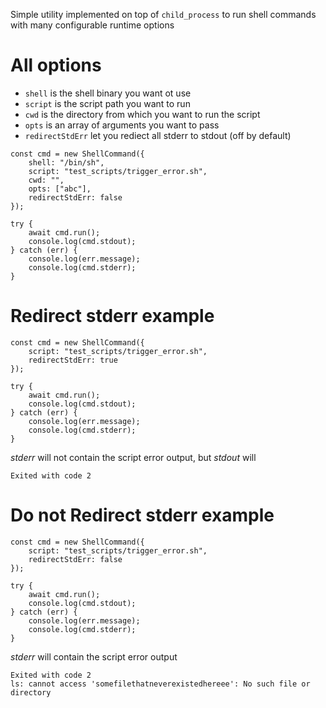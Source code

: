 

Simple utility implemented on top of `child_process` to run shell commands with many configurable runtime options


# All options

- `shell` is the shell binary you want ot use
- `script` is the script path you want to run
- `cwd` is the directory from which you want to run the script
- `opts` is an array of arguments you want to pass
- `redirectStdErr` let you rediect all stderr to stdout (off by default)


```
const cmd = new ShellCommand({
	shell: "/bin/sh",
	script: "test_scripts/trigger_error.sh",
	cwd: "",
	opts: ["abc"],
	redirectStdErr: false
});

try {
	await cmd.run();
	console.log(cmd.stdout);	
} catch (err) {
	console.log(err.message);
	console.log(cmd.stderr);
}
```


# Redirect stderr example

```
const cmd = new ShellCommand({
	script: "test_scripts/trigger_error.sh",
	redirectStdErr: true
});

try {
	await cmd.run();
	console.log(cmd.stdout);	
} catch (err) {
	console.log(err.message);
	console.log(cmd.stderr);
}
```

*stderr* will not contain the script error output, but *stdout* will

```
Exited with code 2

```



# Do not Redirect stderr example

```
const cmd = new ShellCommand({
	script: "test_scripts/trigger_error.sh",
	redirectStdErr: false
});

try {
	await cmd.run();
	console.log(cmd.stdout);	
} catch (err) {
	console.log(err.message);
	console.log(cmd.stderr);
}
```

*stderr* will contain the script error output

```
Exited with code 2
ls: cannot access 'somefilethatneverexistedhereee': No such file or directory

```

